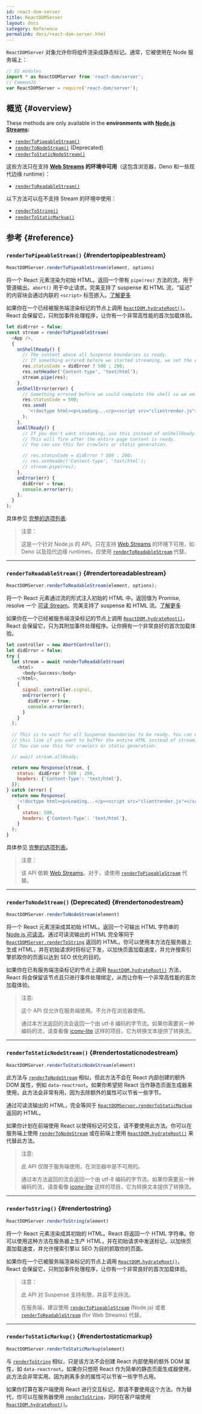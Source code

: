 ```yaml
---
id: react-dom-server
title: ReactDOMServer
layout: docs
category: Reference
permalink: docs/react-dom-server.html
---
```


`ReactDOMServer` 对象允许你将组件渲染成静态标记。通常，它被使用在 Node 服务端上：

```js
// ES modules
import * as ReactDOMServer from 'react-dom/server';
// CommonJS
var ReactDOMServer = require('react-dom/server');
```

## 概览 {#overview}

These methods are only available in the **environments with [Node.js Streams](https://nodejs.org/api/stream.html):**

- [`renderToPipeableStream()`](#rendertopipeablestream)
- [`renderToNodeStream()`](#rendertonodestream) (Deprecated)
- [`renderToStaticNodeStream()`](#rendertostaticnodestream)

这些方法只在支持 **[Web Streams](https://developer.mozilla.org/en-US/docs/Web/API/Streams_API) 的环境中可用**（这包含浏览器，Deno 和一些现代边缘 runtime）：

- [`renderToReadableStream()`](#rendertoreadablestream)

以下方法可以在不支持 Stream 的环境中使用：

- [`renderToString()`](#rendertostring)
- [`renderToStaticMarkup()`](#rendertostaticmarkup)

## 参考 {#reference}

### `renderToPipeableStream()` {#rendertopipeablestream}

```javascript
ReactDOMServer.renderToPipeableStream(element, options)
```

将一个 React 元素渲染为初始 HTML。返回一个带有 `pipe(res)` 方法的流，用于管道输出。`abort()` 用于中止请求。完美支持了 suspense 和 HTML 流，"延迟" 的内容块会通过内联的 `<script>` 标签嵌入。[了解更多](https://github.com/reactwg/react-18/discussions/37)

如果你在一个已经被服务端渲染标记的节点上调用 [`ReactDOM.hydrateRoot()`](/docs/react-dom-client.html#hydrateroot)，React 会保留它，只附加事件处理程序，让你有一个非常高性能的首次加载体验。

```javascript
let didError = false;
const stream = renderToPipeableStream(
  <App />,
  {
    onShellReady() {
      // The content above all Suspense boundaries is ready.
      // If something errored before we started streaming, we set the error code appropriately.
      res.statusCode = didError ? 500 : 200;
      res.setHeader('Content-type', 'text/html');
      stream.pipe(res);
    },
    onShellError(error) {
      // Something errored before we could complete the shell so we emit an alternative shell.
      res.statusCode = 500;
      res.send(
        '<!doctype html><p>Loading...</p><script src="clientrender.js"></script>'
      );
    },
    onAllReady() {
      // If you don't want streaming, use this instead of onShellReady.
      // This will fire after the entire page content is ready.
      // You can use this for crawlers or static generation.

      // res.statusCode = didError ? 500 : 200;
      // res.setHeader('Content-type', 'text/html');
      // stream.pipe(res);
    },
    onError(err) {
      didError = true;
      console.error(err);
    },
  }
);
```

具体参见 [完整的选项列表](https://github.com/facebook/react/blob/14c2be8dac2d5482fda8a0906a31d239df8551fc/packages/react-dom/src/server/ReactDOMFizzServerNode.js#L36-L46).

> 注意：
>
> 这是一个针对 Node.js 的 API。只在支持 [Web Streams](https://developer.mozilla.org/en-US/docs/Web/API/Streams_API) 的环境下可用，如 Deno 以及现代边缘 runtimes，应使用 [`renderToReadableStream`](#rendertoreadablestream) 代替。
>

* * *

### `renderToReadableStream()` {#rendertoreadablestream}

```javascript
ReactDOMServer.renderToReadableStream(element, options);
```

将一个 React 元素通过流的形式注入初始的 HTML 中。返回值为 Promise, resolve 一个 [可读 Stream](https://developer.mozilla.org/en-US/docs/Web/API/ReadableStream)。完美支持了 suspense 和 HTML 流。[了解更多](https://github.com/reactwg/react-18/discussions/127)

如果你在一个已经被服务端渲染标记的节点上调用 [`ReactDOM.hydrateRoot()`](/docs/react-dom-client.html#hydrateroot)，React 会保留它，只为其附加事件处理程序。让你拥有一个非常良好的首次加载体验。

```javascript
let controller = new AbortController();
let didError = false;
try {
  let stream = await renderToReadableStream(
    <html>
      <body>Success</body>
    </html>,
    {
      signal: controller.signal,
      onError(error) {
        didError = true;
        console.error(error);
      }
    }
  );
  
  // This is to wait for all Suspense boundaries to be ready. You can uncomment
  // this line if you want to buffer the entire HTML instead of streaming it.
  // You can use this for crawlers or static generation:

  // await stream.allReady;

  return new Response(stream, {
    status: didError ? 500 : 200,
    headers: {'Content-Type': 'text/html'},
  });
} catch (error) {
  return new Response(
    '<!doctype html><p>Loading...</p><script src="clientrender.js"></script>',
    {
      status: 500,
      headers: {'Content-Type': 'text/html'},
    }
  );
}
```

具体参见 [完整的选项列表](https://github.com/facebook/react/blob/14c2be8dac2d5482fda8a0906a31d239df8551fc/packages/react-dom/src/server/ReactDOMFizzServerBrowser.js#L27-L35)。

> 注意：
>
> 该 API 依赖 [Web Streams](https://developer.mozilla.org/en-US/docs/Web/API/Streams_API)。对于，请使用 [`renderToPipeableStream`](#rendertopipeablestream) 代替。
>

* * *

### `renderToNodeStream()`  (Deprecated) {#rendertonodestream}

```javascript
ReactDOMServer.renderToNodeStream(element)
```

将一个 React 元素渲染成其初始 HTML。返回一个可输出 HTML 字符串的 [Node.js 可读流](https://nodejs.org/api/stream.html#stream_readable_streams)。通过可读流输出的 HTML 完全等同于 [`ReactDOMServer.renderToString`](#rendertostring) 返回的 HTML。你可以使用本方法在服务器上生成 HTML，并在初始请求时将标记下发，以加快页面加载速度，并允许搜索引擎抓取你的页面以达到 SEO 优化的目的。

如果你在已有服务端渲染标记的节点上调用 [`ReactDOM.hydrateRoot()`](/docs/react-dom-client.html#hydrateroot) 方法，React 将会保留该节点且只进行事件处理绑定，从而让你有一个非常高性能的首次加载体验。

> 注意:
>
> 这个 API 仅允许在服务端使用。不允许在浏览器使用。
>
> 通过本方法返回的流会返回一个由 utf-8 编码的字节流。如果你需要另一种编码的流，请查看像 [iconv-lite](https://www.npmjs.com/package/iconv-lite) 这样的项目，它为转换文本提供了转换流。

* * *

### `renderToStaticNodeStream()` {#rendertostaticnodestream}

```javascript
ReactDOMServer.renderToStaticNodeStream(element)
```

此方法与 [`renderToNodeStream`](#rendertonodestream) 相似，但此方法不会在 React 内部创建的额外 DOM 属性，例如 `data-reactroot`。如果你希望把 React 当作静态页面生成器来使用，此方法会非常有用，因为去除额外的属性可以节省一些字节。

通过可读流输出的 HTML，完全等同于 [`ReactDOMServer.renderToStaticMarkup`](#rendertostaticmarkup) 返回的 HTML。

如果你计划在前端使用 React 以使得标记可交互，请不要使用此方法。你可以在服务端上使用 [`renderToNodeStream`](#rendertonodestream) 或在前端上使用 [`ReactDOM.hydrateRoot()`](/docs/react-dom-client.html#hydrateroot) 来代替此方法。

> 注意:
>
> 此 API 仅限于服务端使用，在浏览器中是不可用的。
>
> 通过本方法返回的流会返回一个由 utf-8 编码的字节流。如果你需要另一种编码的流，请查看像 [iconv-lite](https://www.npmjs.com/package/iconv-lite) 这样的项目，它为转换文本提供了转换流。

* * *

### `renderToString()` {#rendertostring}

```javascript
ReactDOMServer.renderToString(element)
```

将一个 React 元素渲染成其初始的 HTML。React 将返回一个 HTML 字符串。你可以使用这种方法在服务器上生产 HTML，并在初始请求中发送标记。以加快页面加载速度，并允许搜索引擎以 SEO 为目的抓取你的页面。

如果你在一个已被服务端渲染标记的节点上调用 [`ReactDOM.hydrateRoot()`](/docs/react-dom-client.html#hydrateroot)，React 会保留它，只附加事件处理程序，让你有一个非常良好的首次加载体验。

> 注意：
>
> 此 API 对 Suspense 支持有限，并且不支持流。
>
> 在服务端，建议使用 [`renderToPipeableStream`](#rendertopipeablestream) (Node.js) 或者 [`renderToReadableStream`](#rendertoreadablestream) (for Web Streams) 代替。

* * *

### `renderToStaticMarkup()` {#rendertostaticmarkup}

```javascript
ReactDOMServer.renderToStaticMarkup(element)
```

与 [`renderToString`](#rendertostring) 相似，只是该方法不会创建 React 内部使用的额外 DOM 属性，如 `data-reactroot`。如果你只想把 React 作为简单的静态页面生成器使用，此方法会非常实用。因为剥离多余的属性可以节省一些字节占用。

如果你打算在客户端使用 React 进行交互标记，那请不要使用这个方法。作为替代，你可以在服务器使用 [`renderToString`](#rendertostring)，同时在客户端使用 [`ReactDOM.hydrateRoot()`](/docs/react-dom-client.html#hydrateroot)。
